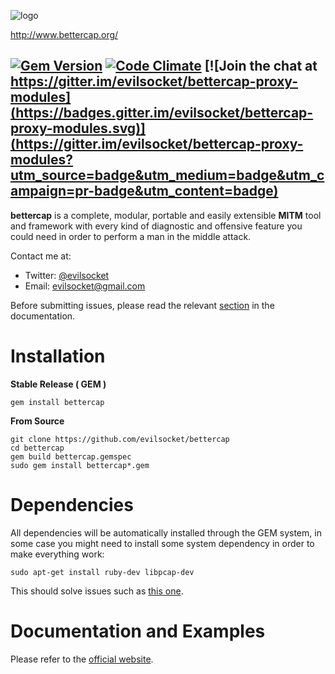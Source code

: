 ![logo](http://www.bettercap.org/assets/img/navbar-logo.png)

http://www.bettercap.org/

[![Gem Version](https://badge.fury.io/rb/bettercap.svg)](http://badge.fury.io/rb/bettercap) [![Code Climate](https://codeclimate.com/github/evilsocket/bettercap/badges/gpa.svg)](https://codeclimate.com/github/evilsocket/bettercap) [![Join the chat at https://gitter.im/evilsocket/bettercap-proxy-modules](https://badges.gitter.im/evilsocket/bettercap-proxy-modules.svg)](https://gitter.im/evilsocket/bettercap-proxy-modules?utm_source=badge&utm_medium=badge&utm_campaign=pr-badge&utm_content=badge)
---

**bettercap** is a complete, modular, portable and easily extensible **MITM** tool and framework with every kind of diagnostic
and offensive feature you could need in order to perform a man in the middle attack.

Contact me at:

- Twitter: [@evilsocket](https://twitter.com/evilsocket)
- Email: evilsocket@gmail.com

Before submitting issues, please read the relevant [section](http://www.bettercap.org/docs/contribute/) in the documentation.

Installation
============

**Stable Release ( GEM )**

    gem install bettercap

**From Source**

    git clone https://github.com/evilsocket/bettercap
    cd bettercap
    gem build bettercap.gemspec
    sudo gem install bettercap*.gem

Dependencies
============

All dependencies will be automatically installed through the GEM system, in some case you might need to install some system
dependency in order to make everything work:

    sudo apt-get install ruby-dev libpcap-dev

This should solve issues such as [this one](https://github.com/evilsocket/bettercap/issues/22).

Documentation and Examples
============

Please refer to the [official website](http://www.bettercap.org/docs/).
